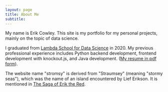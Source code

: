 ```yaml
---
layout: page
title: About Me
subtitle:
---
```


My name is Erik Cowley. This site is my portfolio for my personal projects, mainly on the topic of data science.

I graduated from [Lambda School for Data Science](https://lambdaschool.com/courses/data-science) in 2020. My previous professional experience includes Python backend development, frontend development with knockout.js, and Java development. ([My resume in pdf form](https://stromsy.nfshost.com/content/erik-cowley-resume-08-31-2021.pdf)).

The website name "stromsy" is derived from "Straumsey" (meaning "stormy seas"), which was the name of an island encountered by Lief Erikson. It is mentioned in [The Saga of Erik the Red](https://sagadb.org/eiriks_saga_rauda.en).

